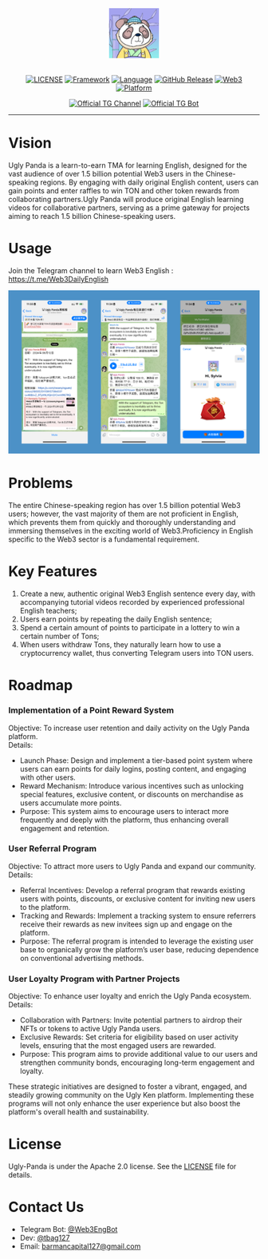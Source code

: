<div align="center">

<a href='https://t.me/Web3DailyEnglish'>
<img src="docs/ugly-logo.jpg" height=100></img>
</a>
<br></br>

[![LICENSE](https://img.shields.io/badge/license-Apache_2.0-green)](https://github.com/BarmanCapital/ugly-panda/blob/main/LICENSE)
[![Framework](https://img.shields.io/badge/framework-Django-blue)](https://www.djangoproject.com/)
[![Language](https://img.shields.io/badge/language-Python-green)](https://www.python.org/)
[![GitHub Release](https://img.shields.io/badge/release-Beta_v1.0-blue)](https://github.com/BarmanCapital/ugly-panda/releases)
[![Web3](https://img.shields.io/badge/web3-Ton_Blockchain-green)](https://ton.org/)
[![Platform](https://img.shields.io/badge/platform-Telegram-blue)](https://telegram.org/)

<div>
  
[![Official TG Channel](<https://img.shields.io/badge/-The%20Official%20Telegram%20Channel%20%E2%86%92-rgb(21,204,116)?style=for-the-badge>)](https://t.me/Web3DailyEnglish)
[![Official TG Bot](<https://img.shields.io/badge/-The%20Official%20Telegram%20Bot%20%E2%86%92-rgb(84,56,255)?style=for-the-badge>)](https://t.me/Web3EngBot)

</div>

</div>


---

# Vision
Ugly Panda is a learn-to-earn TMA for learning English, designed for the vast audience of over 1.5 billion potential Web3 users in the Chinese-speaking regions. By engaging with daily original English content, users can gain points and enter raffles to win TON and other token rewards from collaborating partners.Ugly Panda will produce original English learning videos for collaborative partners, serving as a prime gateway for projects aiming to reach 1.5 billion Chinese-speaking users.

# Usage

Join the Telegram channel to learn Web3 English : https://t.me/Web3DailyEnglish

<div align="center">

![Ugly-Panda TG-Bots](./docs/tg-bots.png)

</div>

# Problems
The entire Chinese-speaking region has over 1.5 billion potential Web3 users; however, the vast majority of them are not proficient in English, which prevents them from quickly and thoroughly understanding and immersing themselves in the exciting world of Web3.Proficiency in English specific to the Web3 sector is a fundamental requirement.

# Key Features
1. Create a new, authentic original Web3 English sentence every day, with accompanying tutorial videos recorded by experienced professional English teachers;
2. Users earn points by repeating the daily English sentence;
3. Spend a certain amount of points to participate in a lottery to win a certain number of Tons;
4. When users withdraw Tons, they naturally learn how to use a cryptocurrency wallet, thus converting Telegram users into TON users.

# Roadmap

### Implementation of a Point Reward System
Objective: To increase user retention and daily activity on the Ugly Panda platform.  
Details:  
- Launch Phase: Design and implement a tier-based point system where users can earn points for daily logins, posting content, and engaging with other users.
- Reward Mechanism: Introduce various incentives such as unlocking special features, exclusive content, or discounts on merchandise as users accumulate more points.
- Purpose: This system aims to encourage users to interact more frequently and deeply with the platform, thus enhancing overall engagement and retention.

### User Referral Program
Objective: To attract more users to Ugly Panda and expand our community.  
Details:  
- Referral Incentives: Develop a referral program that rewards existing users with points, discounts, or exclusive content for inviting new users to the platform.
- Tracking and Rewards: Implement a tracking system to ensure referrers receive their rewards as new invitees sign up and engage on the platform.
- Purpose: The referral program is intended to leverage the existing user base to organically grow the platform’s user base, reducing dependence on conventional advertising methods.

### User Loyalty Program with Partner Projects
Objective: To enhance user loyalty and enrich the Ugly Panda ecosystem.  
Details:  
- Collaboration with Partners: Invite potential partners to airdrop their NFTs or tokens to active Ugly Panda users.
- Exclusive Rewards: Set criteria for eligibility based on user activity levels, ensuring that the most engaged users are rewarded.
- Purpose: This program aims to provide additional value to our users and strengthen community bonds, encouraging long-term engagement and loyalty.

These strategic initiatives are designed to foster a vibrant, engaged, and steadily growing community on the Ugly Ken platform. Implementing these programs will not only enhance the user experience but also boost the platform's overall health and sustainability.

# License
Ugly-Panda is under the Apache 2.0 license. See the [LICENSE](./LICENSE) file for details.

# Contact Us
- Telegram Bot: [@Web3EngBot](https://t.me/Web3EngBot)
- Dev: [@tbag127](https://t.me/tbag127)
- Email: barmancapital127@gmail.com
